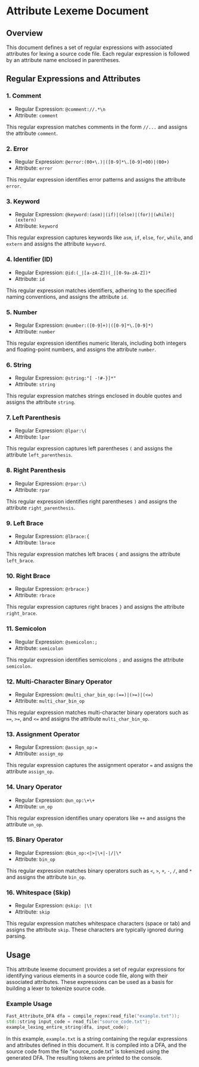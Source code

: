 # Attribute Lexeme Document

## Overview

This document defines a set of regular expressions with associated attributes for lexing a source code file. Each regular expression is followed by an attribute name enclosed in parentheses.

## Regular Expressions and Attributes

### 1. Comment

- Regular Expression: `@comment://.*\n`
- Attribute: `comment`

This regular expression matches comments in the form `//...` and assigns the attribute `comment`.

### 2. Error

- Regular Expression: `@error:(00+\.)|([0-9]*\.[0-9]+00)|(00+)`
- Attribute: `error`

This regular expression identifies error patterns and assigns the attribute `error`.

### 3. Keyword

- Regular Expression: `@keyword:(asm)|(if)|(else)|(for)|(while)|(extern)`
- Attribute: `keyword`

This regular expression captures keywords like `asm`, `if`, `else`, `for`, `while`, and `extern` and assigns the attribute `keyword`.

### 4. Identifier (ID)

- Regular Expression: `@id:(_|[a-zA-Z])(_|[0-9a-zA-Z])*`
- Attribute: `id`

This regular expression matches identifiers, adhering to the specified naming conventions, and assigns the attribute `id`.

### 5. Number

- Regular Expression: `@number:([0-9]+)|([0-9]*\.[0-9]*)`
- Attribute: `number`

This regular expression identifies numeric literals, including both integers and floating-point numbers, and assigns the attribute `number`.

### 6. String

- Regular Expression: `@string:"[ -!#-}]*"`
- Attribute: `string`

This regular expression matches strings enclosed in double quotes and assigns the attribute `string`.

### 7. Left Parenthesis

- Regular Expression: `@lpar:\(`
- Attribute: `lpar`

This regular expression captures left parentheses `(` and assigns the attribute `left_parenthesis`.

### 8. Right Parenthesis

- Regular Expression: `@rpar:\)`
- Attribute: `rpar`

This regular expression identifies right parentheses `)` and assigns the attribute `right_parenthesis`.

### 9. Left Brace

- Regular Expression: `@lbrace:{`
- Attribute: `lbrace`

This regular expression matches left braces `{` and assigns the attribute `left_brace`.

### 10. Right Brace

- Regular Expression: `@rbrace:}`
- Attribute: `rbrace`

This regular expression captures right braces `}` and assigns the attribute `right_brace`.

### 11. Semicolon

- Regular Expression: `@semicolon:;`
- Attribute: `semicolon`

This regular expression identifies semicolons `;` and assigns the attribute `semicolon`.

### 12. Multi-Character Binary Operator

- Regular Expression: `@multi_char_bin_op:(==)|(>=)|(<=)`
- Attribute: `multi_char_bin_op`

This regular expression matches multi-character binary operators such as `==`, `>=`, and `<=` and assigns the attribute `multi_char_bin_op`.

### 13. Assignment Operator

- Regular Expression: `@assign_op:=`
- Attribute: `assign_op`

This regular expression captures the assignment operator `=` and assigns the attribute `assign_op`.

### 14. Unary Operator

- Regular Expression: `@un_op:\+\+`
- Attribute: `un_op`

This regular expression identifies unary operators like `++` and assigns the attribute `un_op`.

### 15. Binary Operator

- Regular Expression: `@bin_op:<|>|\+|-|/|\*`
- Attribute: `bin_op`

This regular expression matches binary operators such as `<`, `>`, `+`, `-`, `/`, and `*` and assigns the attribute `bin_op`.

### 16. Whitespace (Skip)

- Regular Expression: `@skip: |\t`
- Attribute: `skip`

This regular expression matches whitespace characters (space or tab) and assigns the attribute `skip`. These characters are typically ignored during parsing.

## Usage

This attribute lexeme document provides a set of regular expressions for identifying various elements in a source code file, along with their associated attributes. These expressions can be used as a basis for building a lexer to tokenize source code.

### Example Usage

```cpp
Fast_Attribute_DFA dfa = compile_regex(read_file("example.txt"));
std::string input_code = read_file("source_code.txt");
example_lexing_entire_string(dfa, input_code);
```

In this example, `example.txt` is a string containing the regular expressions and attributes defined in this document. It is compiled into a DFA, and the source code from the file "source_code.txt" is tokenized using the generated DFA. The resulting tokens are printed to the console.